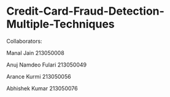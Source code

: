 # Credit-Card-Fraud-Detection-Multiple-Techniques

Collaborators:

Manal Jain 213050008

Anuj Namdeo Fulari 213050049

Arance Kurmi 213050056

Abhishek Kumar 213050076

